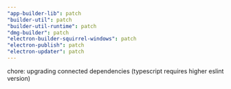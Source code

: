 ```yaml
---
"app-builder-lib": patch
"builder-util": patch
"builder-util-runtime": patch
"dmg-builder": patch
"electron-builder-squirrel-windows": patch
"electron-publish": patch
"electron-updater": patch
---
```


chore: upgrading connected dependencies (typescript requires higher eslint version)
